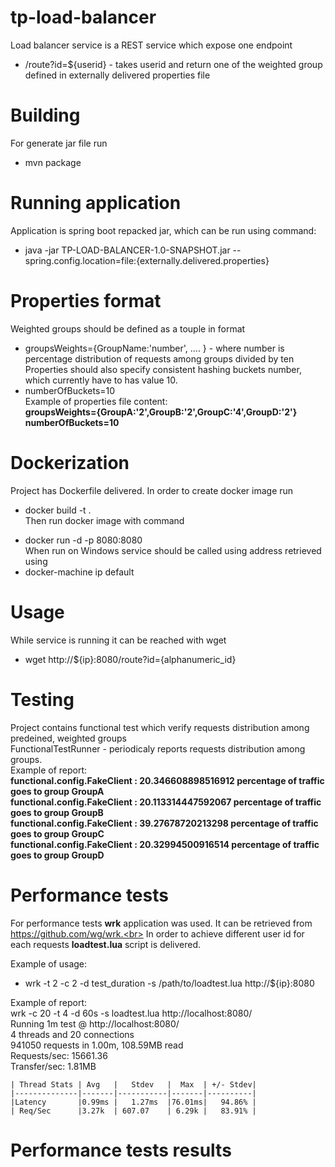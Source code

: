 # tp-load-balancer

Load balancer service is a REST service which expose one endpoint </br>
* /route?id=${userid} - takes userid and return one of the weighted group defined in externally delivered properties file <br>

# Building
For generate jar file run<br>
- mvn package

# Running application

Application is spring boot repacked jar, which can be run using command:
* java -jar TP-LOAD-BALANCER-1.0-SNAPSHOT.jar --spring.config.location=file:{externally.delivered.properties}

# Properties format
Weighted groups should be defined as a touple in format
- groupsWeights={GroupName:'number', .... } - where number is percentage distribution of requests among groups divided by ten <br>
Properties should also specify consistent hashing buckets number, which currently have to has value 10.
- numberOfBuckets=10 <br>
Example of properties file content:<br>
<b>groupsWeights={GroupA:'2',GroupB:'2',GroupC:'4',GroupD:'2'}<br>
numberOfBuckets=10</b>

# Dockerization
Project has Dockerfile delivered. In order to create docker image run
* docker build -t <tag> . <br>
Then run docker image with command
- docker run -d -p 8080:8080 <tag> <br>
When run on Windows service should be called using address retrieved using
-  docker-machine ip default

# Usage
While service is running it can be reached with wget
- wget http://${ip}:8080/route?id={alphanumeric_id}

# Testing
Project contains functional test which verify requests distribution among predeined, weighted groups <br>
FunctionalTestRunner - periodicaly reports requests distribution among groups. <br>
Example of report:<br>
<b>
functional.config.FakeClient : 20.346608898516912 percentage of traffic goes to group GroupA <br>
functional.config.FakeClient : 20.113314447592067 percentage of traffic goes to group GroupB <br>
functional.config.FakeClient : 39.27678720213298 percentage of traffic goes to group GroupC <br>
functional.config.FakeClient : 20.32994500916514 percentage of traffic goes to group GroupD <br>
</b>

# Performance tests
For performance tests <b>wrk</b> application was used. It can be retrieved from https://github.com/wg/wrk.<br>
In order to achieve different user id for each requests <b>loadtest.lua</b> script is delivered.<br>

Example of usage:
- wrk -t 2 -c 2 -d test_duration -s /path/to/loadtest.lua http://${ip}:8080</br>

Example of report:</br>
 wrk -c 20 -t 4 -d 60s -s loadtest.lua http://localhost:8080/ </br>
Running 1m test @ http://localhost:8080/</br>
  4 threads and 20 connections</br>
    941050 requests in 1.00m, 108.59MB read</br>
    Requests/sec:  15661.36</br>
    Transfer/sec:      1.81MB
    
    | Thread Stats | Avg   |   Stdev   |  Max  | +/- Stdev|
    |--------------|-------|-----------|-------|----------|
    |Latency       |0.99ms |   1.27ms  |76.01ms|   94.86% |
    | Req/Sec      |3.27k  | 607.07    | 6.29k |   83.91% |
    
# Performance tests results





  






